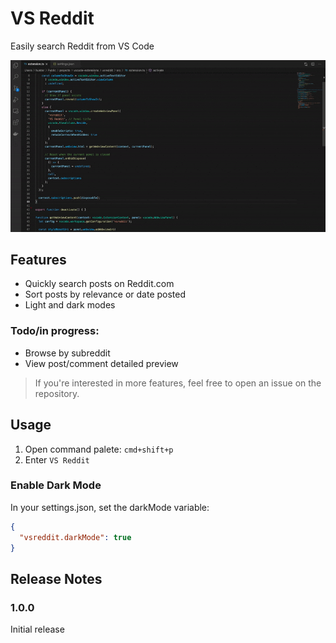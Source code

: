 # VS Reddit

Easily search Reddit from VS Code

<img src="media/vsreddit-demo.gif"/>

## Features

- Quickly search posts on Reddit.com
- Sort posts by relevance or date posted
- Light and dark modes
### Todo/in progress:
- Browse by subreddit
- View post/comment detailed preview

> If you're interested in more features, feel free to open an issue on the repository.

## Usage

1. Open command palete: `cmd+shift+p`
2. Enter `VS Reddit`

### Enable Dark Mode

In your settings.json, set the darkMode variable:
```json
{
  "vsreddit.darkMode": true
}
```

## Release Notes

### 1.0.0

Initial release
